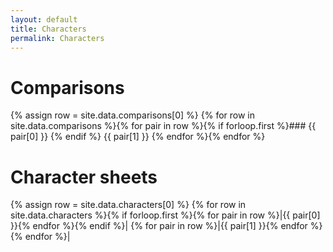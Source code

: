 ```yaml
---
layout: default
title: Characters
permalink: Characters
---
```


# Comparisons

{% assign row = site.data.comparisons[0] %}
{% for row in site.data.comparisons %}{% for pair in row %}{% if forloop.first %}### {{ pair[0] }} {% endif %} {{ pair[1] }} {% endfor %}{% endfor %}

# Character sheets

{% assign row = site.data.characters[0] %}
{% for row in site.data.characters %}{% if forloop.first %}{% for pair in row %}|{{ pair[0] }}{% endfor %}{% endif %}|
{% for pair in row %}|{{ pair[1] }}{% endfor %}{% endfor %}|
